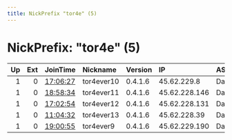 ```yaml
---
title: NickPrefix "tor4e" (5)
---
```


# NickPrefix: "tor4e" (5)

|   Up |   Ext | JoinTime                                                                                            | Nickname   | Version   | IP            | AS       | CC   |   ORp |   Dirp | OS    | Contact   |   eFamMembers |
|-----:|------:|:----------------------------------------------------------------------------------------------------|:-----------|:----------|:--------------|:---------|:-----|------:|-------:|:------|:----------|--------------:|
|    1 |     0 | [17:06:27](https://metrics.torproject.org/rs.html#details/DB79AC7630A57A83916DFF17B07208E09BF4C9FA) | tor4ever10 | 0.4.1.6   | 45.62.229.8   | DataCity | ca   |  9001 |      0 | Linux | None      |             1 |
|    1 |     0 | [18:58:34](https://metrics.torproject.org/rs.html#details/9B0EDF40A0268472992163EFFC6AE698A3A69166) | tor4ever11 | 0.4.1.6   | 45.62.228.146 | DataCity | ca   |  9001 |      0 | Linux | None      |             1 |
|    1 |     0 | [17:02:54](https://metrics.torproject.org/rs.html#details/948DAB87359621CB8DF7D368A4C46C7F905AC84B) | tor4ever12 | 0.4.1.6   | 45.62.228.131 | DataCity | ca   |  9001 |      0 | Linux | None      |             1 |
|    1 |     0 | [11:04:32](https://metrics.torproject.org/rs.html#details/2D5D3691EB3E2A99389F8C6A06E42ABDBEB1356E) | tor4ever13 | 0.4.1.6   | 45.62.228.39  | DataCity | ca   |  9001 |      0 | Linux | None      |             1 |
|    1 |     0 | [19:00:55](https://metrics.torproject.org/rs.html#details/CE564F43529BBC5A78D804496B656E97BFABE66C) | tor4ever9  | 0.4.1.6   | 45.62.229.190 | DataCity | ca   |  9001 |      0 | Linux | None      |             1 |
